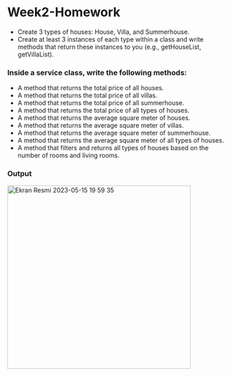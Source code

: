 # Week2-Homework
- Create 3 types of houses: House, Villa, and Summerhouse.
- Create at least 3 instances of each type within a class and write methods that return these instances to you (e.g., getHouseList, getVillaList).


### Inside a service class, write the following methods:
- A method that returns the total price of all houses.
- A method that returns the total price of all villas.
- A method that returns the total price of all summerhouse.
- A method that returns the total price of all types of houses.
- A method that returns the average square meter of houses.
- A method that returns the average square meter of villas.
- A method that returns the average square meter of summerhouse.
- A method that returns the average square meter of all types of houses.
- A method that filters and returns all types of houses based on the number of rooms and living rooms.

### Output
<img width="416" alt="Ekran Resmi 2023-05-15 19 59 35" src="https://github.com/oznurkandakoglu/Week2-Homework/assets/73194842/66250722-247d-4fe7-aa7b-d81c1c9829e6">
